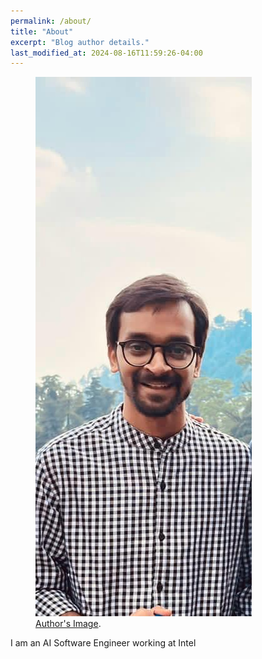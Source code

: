 ```yaml
---
permalink: /about/
title: "About"
excerpt: "Blog author details."
last_modified_at: 2024-08-16T11:59:26-04:00
---
```


<figure>
	<a href="assets/images/dp.jpeg"><img src="assets/images/dp.jpeg"></a>
	<figcaption><a href="assets/images/dp.jpeg" title="Author's Image">Author's Image</a>.</figcaption>
</figure>

I am an AI Software Engineer working at Intel